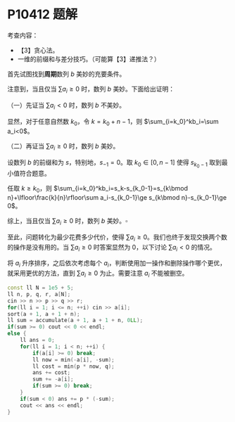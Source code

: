 # P10412 题解

考查内容：

- 【3】贪心法。
- 一维的前缀和与差分技巧。（可能算【3】递推法？）

首先试图找到**周期**数列 $b$ 美妙的充要条件。

注意到，当且仅当 $\sum a_i\ge 0$ 时，数列 $b$ 美妙。下面给出证明：

（一）先证当 $\sum a_i < 0$ 时，数列 $b$ 不美妙。

显然，对于任意自然数 $k_0$，令 $k=k_0+n-1$，则 $\sum_{i=k_0}^kb_i=\sum a_i<0$。

（二）再证当 $\sum a_i\ge 0$ 时，数列 $b$ 美妙。

设数列 $b$ 的前缀和为 $s$，特别地，$s_{-1}=0$。取 $k_0\in[0,n-1]$ 使得 $s_{k_0-1}$ 取到最小值符合题意。

任取 $k\ge k_0$，则 $\sum_{i=k_0}^kb_i=s_k-s_{k_0-1}=s_{k\bmod n}+\lfloor\frac{k}{n}\rfloor\sum a_i-s_{k_0-1}\ge s_{k\bmod n}-s_{k_0-1}\ge 0$。

综上，当且仅当 $\sum a_i\ge 0$ 时，数列 $b$ 美妙。$\square$

至此，问题转化为最少花费多少代价，使得 $\sum a_i\ge 0$。我们也终于发现交换两个数的操作是没有用的。当 $\sum a_i\ge 0$ 时答案显然为 $0$，以下讨论 $\sum a_i < 0$ 的情况。

将 $a_i$ 升序排序，之后依次考虑每个 $a_i$，判断使用加一操作和删除操作哪个更优，就采用更优的方法，直到 $\sum a_i\ge 0$ 为止。需要注意 $a_i$ 不能被删空。

```cpp
const ll N = 1e5 + 5;
ll n, p, q, r, a[N];
cin >> n >> p >> q >> r;
for(ll i = 1; i <= n; ++i) cin >> a[i];
sort(a + 1, a + 1 + n);
ll sum = accumulate(a + 1, a + 1 + n, 0LL);
if(sum >= 0) cout << 0 << endl;
else {
    ll ans = 0;
    for(ll i = 1; i < n; ++i) {
        if(a[i] >= 0) break;
        ll now = min(-a[i], -sum);
        ll cost = min(p * now, q);
        ans += cost;
        sum += -a[i];
        if(sum >= 0) break;
    }
    if(sum < 0) ans += p * (-sum);
    cout << ans << endl;
}
```